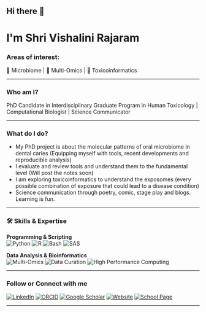 ## Hi there 👋

# I'm Shri Vishalini Rajaram

### Areas of interest:
🧬 Microbiome | 🧩 Multi-Omics | 🧫 Toxicoinformatics

---
### Who am I?
PhD Candidate in Interdisciplinary Graduate Program in Human Toxicology | Computational Biologist | Science Communicator

---

### What do I do?
- My PhD project is about the molecular patterns of oral microbiome in dental caries (Equipping myself with tools, recent developments and reproducible analysis)
- I evaluate and review tools and understand them to the fundamental level (Will post the notes soon)
- I am exploring toxicoinformatics to understand the exposomes (every possible combination of exposure that could lead to a disease condition)
- Science communication through poetry, comic, stage play and blogs. Learning is fun.

---

### 🛠 Skills & Expertise

**Programming & Scripting**  
![Python](https://img.shields.io/badge/Python-3776AB?style=for-the-badge&logo=python&logoColor=white)
![R](https://img.shields.io/badge/R-276DC3?style=for-the-badge&logo=r&logoColor=white)
![Bash](https://img.shields.io/badge/Bash-4EAA25?style=for-the-badge&logo=gnu-bash&logoColor=white)
![SAS](https://img.shields.io/badge/SAS-004387?style=for-the-badge&logo=sas&logoColor=white)

**Data Analysis & Bioinformatics**  
![Multi-Omics](https://img.shields.io/badge/Multi--Omics-673AB7?style=for-the-badge&logo=genome&logoColor=white)
![Data Curation](https://img.shields.io/badge/Data%20Curation-6C757D?style=for-the-badge&logo=databricks&logoColor=white)
![High Performance Computing](https://img.shields.io/badge/HPC-333333?style=for-the-badge&logo=linux&logoColor=white)

---

### Follow or Connect with me
[![LinkedIn](https://img.shields.io/badge/LinkedIn-%230077B5.svg?style=flat&logo=linkedin&logoColor=white)](https://www.linkedin.com/in/shrivishalinirajaram/)
[![ORCID](https://img.shields.io/badge/ORCID-A6CE39?style=flat&logo=orcid&logoColor=white)](https://orcid.org/0000-0002-2446-9642)
[![Google Scholar](https://img.shields.io/badge/Google%20Scholar-4285F4?style=flat&logo=googlescholar&logoColor=white)](https://scholar.google.com/citations?user=WZhAsIQAAAAJ&hl=en&authuser=1)
[![Website](https://img.shields.io/badge/Website-%23000000.svg?style=flat&logo=About.me&logoColor=white)](https://rajaramshrivishalini.com)
[![School Page](https://img.shields.io/badge/School%20Page-%23000000.svg?style=flat&logo=Academic&logoColor=white)](https://toxicology.grad.uiowa.edu/people/shri-vishalini-rajaram)

---
